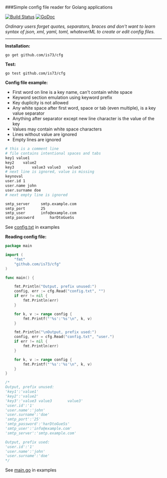 ###Simple config file reader for Golang applications


[![Build Status](https://travis-ci.org/is73/cfg.svg?branch=master)](https://travis-ci.org/is73/cfg) [![GoDoc](https://godoc.org/github.com/is73/cfg?status.svg)](https://godoc.org/github.com/is73/cfg)

*Ordinary users forget quotes, separators, braces and don't want to learn
syntax of json, xml, yaml, toml, whateverML to create or edit config files.*

---

**Installation:**
```
go get github.com/is73/cfg
```

**Test:**
```
go test github.com/is73/cfg
```

**Config file example:**
* First word on line is a key name, can't contain white space
* Keyword section emulation using keyword prefix
* Key duplicity is not allowed
* Any white space after first word, space or tab (even multiple), is a key value separator
* Anything after separator except new line character is the value of the key
* Values may contain white space characters
* Lines without value are ignored
* Empty lines are ignored

```bash
# this is a comment line
# file contains intentional spaces and tabs
key1 value1
key2	value2
key3		value3 value3	value3
# next line is ignored, value is missing
keynoval
user.id 1
user.name john
user.surname doe
# next empty line is ignored

smtp_server		smtp.example.com
smtp_port 		25
smtp_user		info@example.com
smtp_password		harDtoGueSs
```
See [config.txt](https://github.com/is73/cfg/blob/master/example/config.txt) in examples


**Reading config file:**

```go
package main

import (
	"fmt"
	"github.com/is73/cfg"
)

func main() {

	fmt.Println("Output, prefix unused:")
	config, err := cfg.Read("config.txt", "")
	if err != nil {
		fmt.Println(err)
	}

	for k, v := range config {
		fmt.Printf("'%s':'%s'\n", k, v)
	}

	fmt.Println("\nOutput, prefix used:")
	config, err = cfg.Read("config.txt", "user.")
	if err != nil {
		fmt.Println(err)
	}

	for k, v := range config {
		fmt.Printf("'%s':'%s'\n", k, v)
	}
}

/*
Output, prefix unused:
'key1':'value1'
'key2':'value2'
'key3':'value3 value3		value3'
'user.id':'1'
'user.name':'john'
'user.surname':'doe'
'smtp_port':'25'
'smtp_password':'harDtoGueSs'
'smtp_user':'info@example.com'
'smtp_server':'smtp.example.com'

Output, prefix used:
'user.id':'1'
'user.name':'john'
'user.surname':'doe'
*/
```

See [main.go](https://github.com/is73/cfg/blob/master/example/main.go) in examples

